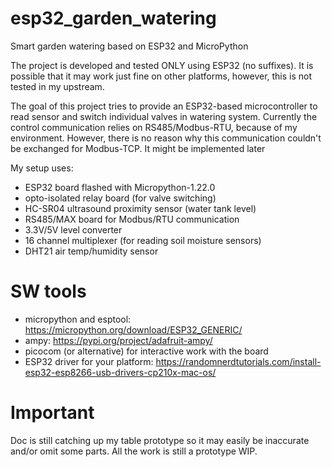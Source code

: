 # esp32_garden_watering
Smart garden watering based on ESP32 and MicroPython

The project is developed and tested ONLY using ESP32 (no suffixes). It is possible that it may work just fine
on other platforms, however, this is not tested in my upstream.

The goal of this project tries to provide an ESP32-based microcontroller to read sensor and switch individual valves
in watering system.
Currently the control communication relies on RS485/Modbus-RTU, because of my environment. However, there is no reason
why this communication couldn't be exchanged for Modbus-TCP. It might be implemented later

My setup uses:
- ESP32 board flashed with Micropython-1.22.0
- opto-isolated relay board (for valve switching)
- HC-SR04 ultrasound proximity sensor (water tank level)
- RS485/MAX board for Modbus/RTU communication
- 3.3V/5V level converter
- 16 channel multiplexer (for reading soil moisture sensors)
- DHT21 air temp/humidity sensor

# SW tools
- micropython and esptool: https://micropython.org/download/ESP32_GENERIC/
- ampy: https://pypi.org/project/adafruit-ampy/
- picocom (or alternative) for interactive work with the board
- ESP32 driver for your platform: https://randomnerdtutorials.com/install-esp32-esp8266-usb-drivers-cp210x-mac-os/

# Important
Doc is still catching up my table prototype so it may easily be inaccurate and/or omit some parts.
All the work is still a prototype WIP.